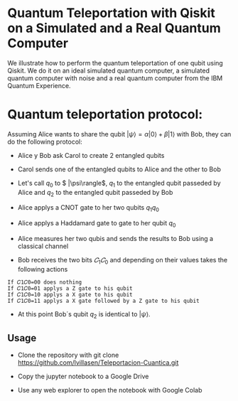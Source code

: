 # Quantum Teleportation with Qiskit on a Simulated and a Real Quantum Computer
We illustrate how to perform the quantum teleportation of one qubit using Qiskit. We do it on an ideal simulated quantum computer, a simulated quantum computer with noise and a real quantum computer from the IBM Quantum Experience.


# Quantum teleportation protocol:

Assuming Alice wants to share the qubit
$|\psi\rangle=\alpha|0\rangle + \beta|1\rangle$ with Bob, they can do the following protocol:

- Alice y Bob ask Carol to create 2 entangled qubits 

- Carol sends one of the entangled qubits to Alice and the other to Bob

- Let's call $q_0$ to $ |\psi\rangle$, $q_1$ to the entangled qubit passeded by Alice and $q_2$ to the entangled qubit passeded by Bob

- Alice applys a CNOT gate to her two qubits $q_1q_0$

- Alice applys a Haddamard gate to gate to her qubit $q_0$

- Alice measures  her two qubis and sends the results to Bob using a classical channel


- Bob receives the two bits $𝐶_1𝐶_0$ and depending on their values takes the following actions
```
If 𝐶1𝐶0=00 does nothing
If 𝐶1𝐶0=01 applys a Z gate to his qubit 
If 𝐶1𝐶0=10 applys a X gate to his qubit 
If 𝐶1𝐶0=11 applys a X gate followed by a Z gate to his qubit 
```

- At this point Bob´s qubit $q_2$ is identical to $|\psi\rangle$. 



## Usage

- Clone the repository with git clone https://github.com/lvillasen/Teleportacion-Cuantica.git
 
- Copy the jupyter notebook to a Google Drive
 
- Use any web explorer to open the notebook with Google Colab
